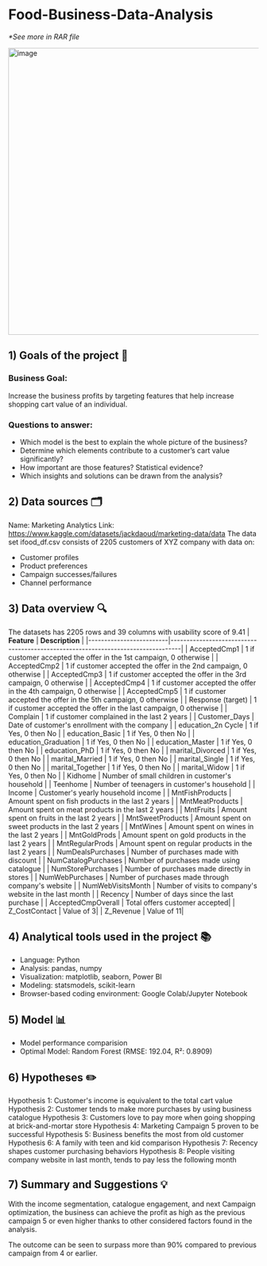 # Food-Business-Data-Analysis
_*See more in RAR file_

<img width="926" height="577" alt="image" src="https://github.com/user-attachments/assets/4c24cdd3-7066-4ccb-8a38-e6db60f58e9b" />

## 1) Goals of the project 🎯
### Business Goal: 
Increase the business profits by targeting features that help increase shopping cart value of an individual.
### Questions to answer:
- Which model is the best to explain the whole picture of the business?
- Determine which elements contribute to a customer’s cart value significantly?
- How important are those features? Statistical evidence?
- Which insights and solutions can be drawn from the analysis?

## 2) Data sources 🗂️
Name: Marketing Analytics
Link: https://www.kaggle.com/datasets/jackdaoud/marketing-data/data
The data set ifood_df.csv consists of 2205 customers of XYZ company with data on:
- Customer profiles
- Product preferences
- Campaign successes/failures
- Channel performance

## 3) Data overview 🔍
The datasets has 2205 rows and 39 columns with usability score of 9.41
| **Feature**             | **Description**                                                                 |
|-------------------------|---------------------------------------------------------------------------------|
| AcceptedCmp1            | 1 if customer accepted the offer in the 1st campaign, 0 otherwise               |
| AcceptedCmp2            | 1 if customer accepted the offer in the 2nd campaign, 0 otherwise               |
| AcceptedCmp3            | 1 if customer accepted the offer in the 3rd campaign, 0 otherwise               |
| AcceptedCmp4            | 1 if customer accepted the offer in the 4th campaign, 0 otherwise               |
| AcceptedCmp5            | 1 if customer accepted the offer in the 5th campaign, 0 otherwise               |
| Response (target)       | 1 if customer accepted the offer in the last campaign, 0 otherwise              |
| Complain                | 1 if customer complained in the last 2 years                                    |
| Customer_Days              | Date of customer's enrollment with the company                                  |
| education_2n Cycle      |  1 if Yes, 0 then No                                                                               |
| education_Basic         | 1 if Yes, 0 then No                                                                                |
| education_Graduation    | 1 if Yes, 0 then No                                                                                |
| education_Master        |  1 if Yes, 0 then No                                                                               |
| education_PhD           |  1 if Yes, 0 then No                                                                               |
| marital_Divorced        | 1 if Yes, 0 then No                                                                                |
| marital_Married         | 1 if Yes, 0 then No                                                                                |
| marital_Single          |  1 if Yes, 0 then No                                                                               |
| marital_Together        | 1 if Yes, 0 then No                                                                                |
| marital_Widow           | 1 if Yes, 0 then No                                                                                 |
| Kidhome                 | Number of small children in customer's household                                |
| Teenhome                | Number of teenagers in customer's household                                     |
| Income                  | Customer's yearly household income                                              |
| MntFishProducts         | Amount spent on fish products in the last 2 years                               |
| MntMeatProducts         | Amount spent on meat products in the last 2 years                               |
| MntFruits               | Amount spent on fruits in the last 2 years                                      |
| MntSweetProducts        | Amount spent on sweet products in the last 2 years                              |
| MntWines                | Amount spent on wines in the last 2 years                                       |
| MntGoldProds            | Amount spent on gold products in the last 2 years                               |
| MntRegularProds                 | Amount spent on regular products in the last 2 years                                         |
| NumDealsPurchases       | Number of purchases made with discount                                          |
| NumCatalogPurchases     | Number of purchases made using catalogue                                        |
| NumStorePurchases       | Number of purchases made directly in stores                                     |
| NumWebPurchases         | Number of purchases made through company's website                              |
| NumWebVisitsMonth       | Number of visits to company's website in the last month                         |
| Recency                 | Number of days since the last purchase                                          |
| AcceptedCmpOverall                 | Total offers customer accepted|
| Z_CostContact                 | Value of 3|
| Z_Revenue	                 | Value of 11|
          

## 4) Analytical tools used in the project 📚
- Language: Python
- Analysis: pandas, numpy
- Visualization: matplotlib, seaborn, Power BI
- Modeling: statsmodels, scikit-learn
- Browser-based coding environment: Google Colab/Jupyter Notebook

## 5) Model 📊
- Model performance comparision
- Optimal Model: Random Forest (RMSE: 192.04, R²: 0.8909)

## 6) Hypotheses ✏️
Hypothesis 1: Customer's income is equivalent to the total cart value
Hypothesis 2: Customer tends to make more purchases by using business catalogue
Hypothesis 3: Customers love to pay more when going shopping at brick-and-mortar store
Hypothesis 4: Marketing Campaign 5 proven to be successful
Hypothesis 5: Business benefits the most from old customer
Hypothesis 6: A family with teen and kid comparison
Hypothesis 7: Recency shapes customer purchasing behaviors
Hypothesis 8: People visiting company website in last month, tends to pay less the following month

## 7) Summary and Suggestions 💡

With the income segmentation, catalogue engagement, and next Campaign optimization, the business can achieve the profit as high as the previous campaign 5 or even higher thanks to other considered factors found in the analysis.

The outcome can be seen to surpass more than 90% compared to previous campaign from 4 or earlier.

